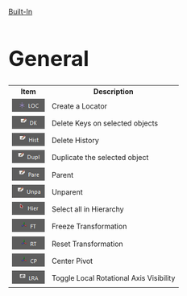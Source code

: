 [Built-In](builtIn.md)

<h1 style="font-size:3em">General</h1>

<table>
  <tr>
    <th>Item</th>
    <th>Description</th>
  </tr>
  <tr>
    <td><img src = "./images/General/loc.png"></img></td>
    <td>Create a Locator</td>
  </tr>
  <tr>
    <td><img src = "./images/General/delKey.png"></img></td>
    <td>Delete Keys on selected objects</td>
  </tr>
  <tr>
    <td><img src = "./images/General/delHis.png"></img></td>
    <td>Delete History</td>
  </tr>
  <tr>
    <td><img src = "./images/General/duplicate.png"></img></td>
    <td>Duplicate the selected object</td>
  </tr>
  <tr>
    <td><img src = "./images/General/parent.png"></img></td>
    <td>Parent</td>
  </tr>
  <tr>
    <td><img src = "./images/General/unParent.png"></img></td>
    <td>Unparent</td>
  </tr>
  <tr>
    <td><img src = "./images/General/hier.png"></img></td>
    <td>Select all in Hierarchy</td>
  </tr>
  <tr>
    <td><img src = "./images/General/freeze.png"></img></td>
    <td>Freeze Transformation</td>
  </tr>
  <tr>
    <td><img src = "./images/General/reset.png"></img></td>
    <td>Reset Transformation</td>
  </tr>
  <tr>
    <td><img src = "./images/General/centerPivot.png"></img></td>
    <td>Center Pivot</td>
  </tr>
  <tr>
    <td><img src = "./images/General/lra.png"></img></td>
    <td>Toggle Local Rotational Axis Visibility</td>
  </tr>
</table>
